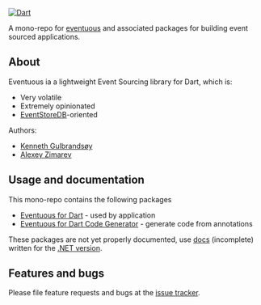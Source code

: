 [![Dart](https://github.com/Eventuous/eventuous-dart/actions/workflows/dart.yml/badge.svg)](https://github.com/Eventuous/eventuous-dart/actions/workflows/dart.yml)

A mono-repo for [eventuous](https://pub.dev/packages/eventuous) and associated packages for building event sourced applications.

## About

Eventuous ia a lightweight Event Sourcing library for Dart, which is:
- Very volatile
- Extremely opinionated
- [EventStoreDB](https://eventstore.com)-oriented

Authors:
- [Kenneth Gulbrandsøy](https://medium.com/kengu)
- [Alexey Zimarev](https://zimarev.com)

## Usage and documentation
This mono-repo contains the following packages
* [Eventuous for Dart](packages/eventuous/README.md) - used by application
* [Eventuous for Dart Code Generator](packages/eventuous_generator/README.md) - generate code from annotations


These packages are not yet properly documented, use
[docs](https://eventuous.dev) (incomplete) written for
the [.NET version](https://github.com/Eventuous/eventuous/).

## Features and bugs

Please file feature requests and bugs at the [issue tracker][tracker].

[tracker]: https://github.com/Eventuous/eventuous-dart/issues